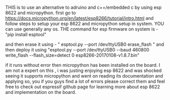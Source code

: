THIS is to use an alternative to adruino and c++/embedded c by using esp 8622 and micropython.
first go to https://docs.micropython.org/en/latest/esp8266/tutorial/intro.html and follow steps to setup your esp 8622 and micropython setup in system.
YOU can use generally any os.
THE command for esp firmware on system is -
              "pip install esptool"

and then erase it using -
            " esptool.py --port /dev/ttyUSB0 erase_flash "
and then deploy it using
                   "esptool.py --port /dev/ttyUSB0 --baud 460800 write_flash --flash_size=detect 0 esp8266-20170108-v1.8.7.bin"

if it runs without error then micropython has been installed on the board.
I am not a expert on this , i was justing enjoying esp 8622 and was  shocked seeing it supports micropython and went on reading its documentation and applying so, you if you guys find a lot of errors please correct them and feel free  to check out espressif github page for learning more about esp 8622 and implementation on the board.   

 
